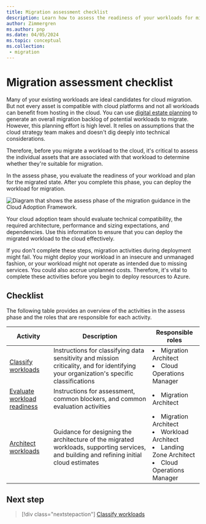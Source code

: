 ```yaml
---
title: Migration assessment checklist
description: Learn how to assess the readiness of your workloads for migration to the cloud with the Cloud Adoption Framework for Azure.
author: Zimmergren
ms.author: pnp
ms.date: 04/05/2024
ms.topic: conceptual
ms.collection: 
 - migration
---
```


# Migration assessment checklist

Many of your existing workloads are ideal candidates for cloud migration. But not every asset is compatible with cloud platforms and not all workloads can benefit from hosting in the cloud. You can use [digital estate planning](/azure/cloud-adoption-framework/digital-estate/) to generate an overall migration backlog of potential workloads to migrate. However, this planning effort is high level. It relies on assumptions that the cloud strategy team makes and doesn't dig deeply into technical considerations.

Therefore, before you migrate a workload to the cloud, it's critical to assess the individual assets that are associated with that workload to determine whether they're suitable for migration.

In the assess phase, you evaluate the readiness of your workload and plan for the migrated state. After you complete this phase, you can deploy the workload for migration.

![Diagram that shows the assess phase of the migration guidance in the Cloud Adoption Framework.](../media/migrate-assess.svg)

Your cloud adoption team should evaluate technical compatibility, the required architecture, performance and sizing expectations, and dependencies. Use this information to ensure that you can deploy the migrated workload to the cloud effectively.

If you don't complete these steps, migration activities during deployment might fail. You might deploy your workload in an insecure and unmanaged fashion, or your workload might not operate as intended due to missing services. You could also accrue unplanned costs. Therefore, it's vital to complete these activities before you begin to deploy resources to Azure.

## Checklist

The following table provides an overview of the activities in the assess phase and the roles that are responsible for each activity.

|Activity|Description|Responsible roles|
|---|---|---|
|[Classify workloads](./classify.md)|Instructions for classifying data sensitivity and mission criticality, and for identifying your organization's specific classifications|<li>Migration Architect<br><li>Cloud Operations Manager|
|[Evaluate workload readiness](./evaluate.md)|Instructions for assessment, common blockers, and common evaluation activities|<li>Migration Architect|
|[Architect workloads](./architect.md)|Guidance for designing the architecture of the migrated workloads, supporting services, and building and refining initial cloud estimates|<li>Migration Architect<br><li>Workload Architect<br><li>Landing Zone Architect<br><li>Cloud Operations Manager|

## Next step

> [!div class="nextstepaction"]
> [Classify workloads](./classify.md)
